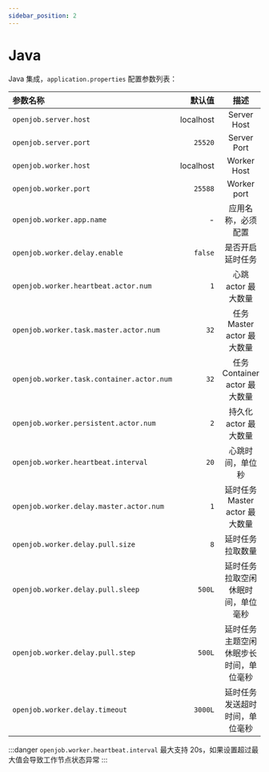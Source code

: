 ```yaml
---
sidebar_position: 2
---
```


# Java

Java 集成，`application.properties` 配置参数列表：

| 参数名称    |                                                                                                      默认值 | 描述  |
|:----------|---------------------------------------------------------------------------------------------------------:|:--:|
| `openjob.server.host` | localhost | Server Host |
| `openjob.server.port` | `25520` | Server Port |
| `openjob.worker.host` | localhost | Worker Host |
| `openjob.worker.port` | `25588` | Worker port |
| `openjob.worker.app.name` | - | 应用名称，必须配置 |
| `openjob.worker.delay.enable` | `false` | 是否开启延时任务 |
| `openjob.worker.heartbeat.actor.num` | `1` | 心跳 actor  最大数量 |
| `openjob.worker.task.master.actor.num` | `32` | 任务 Master actor  最大数量 |
| `openjob.worker.task.container.actor.num` | `32` | 任务 Container actor  最大数量 |
| `openjob.worker.persistent.actor.num` | `2` | 持久化 actor  最大数量 |
| `openjob.worker.heartbeat.interval` | `20` | 心跳时间，单位秒 |
| `openjob.worker.delay.master.actor.num` | `1` | 延时任务 Master actor  最大数量 |
| `openjob.worker.delay.pull.size` | `8` | 延时任务拉取数量 |
| `openjob.worker.delay.pull.sleep` | `500L` | 延时任务拉取空闲休眠时间，单位毫秒 |
| `openjob.worker.delay.pull.step` | `500L` | 延时任务主题空闲休眠步长时间，单位毫秒 |
| `openjob.worker.delay.timeout` | `3000L` | 延时任务发送超时时间，单位毫秒 |

:::danger
`openjob.worker.heartbeat.interval` 最大支持 20s，如果设置超过最大值会导致工作节点状态异常
:::
